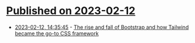 # [Published on 2023-02-12](index.md)

* [2023-02-12, 14:35:45](https://news.ycombinator.com/item?id=34763071) - [The rise and fall of Bootstrap and how Tailwind became the go-to CSS framework](https://betterprogramming.pub/the-rise-and-fall-of-bootstrap-68d4cd703666)

